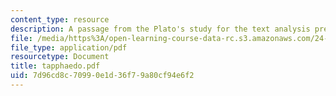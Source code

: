 ```yaml
---
content_type: resource
description: A passage from the Plato's study for the text analysis presentation.
file: /media/https%3A/open-learning-course-data-rc.s3.amazonaws.com/24-200-ancient-philosophy-fall-2004/7d96cd8c70990e1d36f79a80cf94e6f2_tapphaedo.pdf
file_type: application/pdf
resourcetype: Document
title: tapphaedo.pdf
uid: 7d96cd8c-7099-0e1d-36f7-9a80cf94e6f2
---
```

